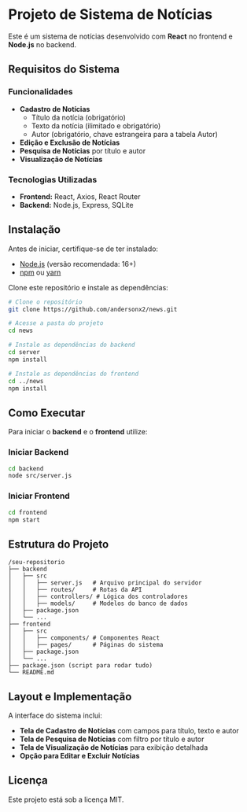 # Projeto de Sistema de Notícias

Este é um sistema de notícias desenvolvido com **React** no frontend e **Node.js** no backend.

## Requisitos do Sistema

### Funcionalidades
- **Cadastro de Notícias**
  - Título da notícia (obrigatório)
  - Texto da notícia (ilimitado e obrigatório)
  - Autor (obrigatório, chave estrangeira para a tabela Autor)
- **Edição e Exclusão de Notícias**
- **Pesquisa de Notícias** por título e autor
- **Visualização de Notícias**

### Tecnologias Utilizadas
- **Frontend:** React, Axios, React Router
- **Backend:** Node.js, Express, SQLite

## Instalação

Antes de iniciar, certifique-se de ter instalado:
- [Node.js](https://nodejs.org/) (versão recomendada: 16+)
- [npm](https://www.npmjs.com/) ou [yarn](https://yarnpkg.com/)

Clone este repositório e instale as dependências:

```sh
# Clone o repositório
git clone https://github.com/andersonx2/news.git

# Acesse a pasta do projeto
cd news

# Instale as dependências do backend
cd server
npm install

# Instale as dependências do frontend
cd ../news
npm install
```

## Como Executar

Para iniciar o **backend** e o **frontend** utilize:

### Iniciar Backend

```sh
cd backend
node src/server.js
```

### Iniciar Frontend

```sh
cd frontend
npm start
```

## Estrutura do Projeto

```
/seu-repositorio
├── backend
│   ├── src
│   │   ├── server.js   # Arquivo principal do servidor
│   │   ├── routes/     # Rotas da API
│   │   ├── controllers/ # Lógica dos controladores
│   │   ├── models/     # Modelos do banco de dados
│   ├── package.json
│   └── ...
├── frontend
│   ├── src
│   │   ├── components/ # Componentes React
│   │   ├── pages/      # Páginas do sistema
│   ├── package.json
│   └── ...
├── package.json (script para rodar tudo)
└── README.md
```

## Layout e Implementação

A interface do sistema inclui:
- **Tela de Cadastro de Notícias** com campos para título, texto e autor
- **Tela de Pesquisa de Notícias** com filtro por título e autor
- **Tela de Visualização de Notícias** para exibição detalhada
- **Opção para Editar e Excluir Notícias**

## Licença

Este projeto está sob a licença MIT.

